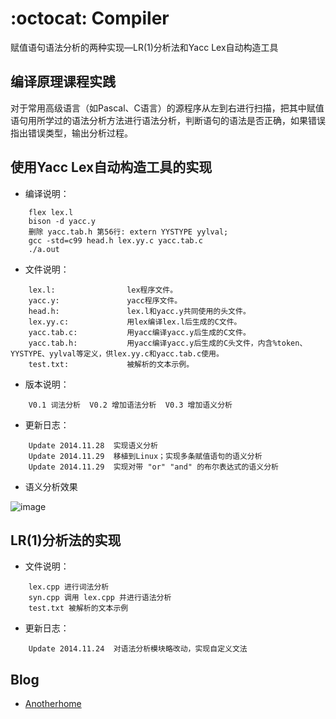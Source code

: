 :octocat: Compiler
=======

赋值语句语法分析的两种实现—LR(1)分析法和Yacc Lex自动构造工具

编译原理课程实践
------------

对于常用高级语言（如Pascal、C语言）的源程序从左到右进行扫描，把其中赋值语句用所学过的语法分析方法进行语法分析，判断语句的语法是否正确，如果错误指出错误类型，输出分析过程。

使用Yacc Lex自动构造工具的实现
-------

+ 编译说明：
```
	flex lex.l
	bison -d yacc.y
	删除 yacc.tab.h 第56行: extern YYSTYPE yylval;
	gcc -std=c99 head.h lex.yy.c yacc.tab.c
	./a.out
```
+ 文件说明：
```
	lex.l:                lex程序文件。
	yacc.y:               yacc程序文件。
	head.h:               lex.l和yacc.y共同使用的头文件。
	lex.yy.c:             用lex编译lex.l后生成的C文件。
	yacc.tab.c:           用yacc编译yacc.y后生成的C文件。
	yacc.tab.h:           用yacc编译yacc.y后生成的C头文件，内含%token、YYSTYPE、yylval等定义，供lex.yy.c和yacc.tab.c使用。
	test.txt:             被解析的文本示例。
```
+ 版本说明： 
```
	V0.1 词法分析  V0.2 增加语法分析  V0.3 增加语义分析
```
+ 更新日志：
```
	Update 2014.11.28  实现语义分析
	Update 2014.11.29  移植到Linux；实现多条赋值语句的语义分析
	Update 2014.11.29  实现对带 "or" "and" 的布尔表达式的语义分析
```
+ 语义分析效果

![image](http://raw.github.com/DIYgod/Compiler/master/YaccLex/SemanticAnalysis.png)

LR(1)分析法的实现
-------

+ 文件说明：
```
	lex.cpp 进行词法分析
	syn.cpp 调用 lex.cpp 并进行语法分析
	test.txt 被解析的文本示例
```
+ 更新日志：
```
	Update 2014.11.24  对语法分析模块略改动，实现自定义文法
```


Blog
-------
+ [Anotherhome](http://www.anotherhome.net)
